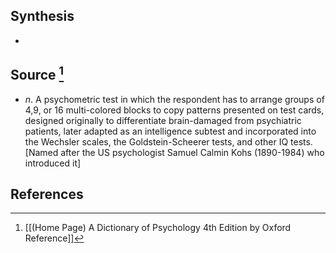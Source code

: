 ## Synthesis
- 
## Source [^1]
- $n$. A psychometric test in which the respondent has to arrange groups of 4,9, or 16 multi-colored blocks to copy patterns presented on test cards, designed originally to differentiate brain-damaged from psychiatric patients, later adapted as an intelligence subtest and incorporated into the Wechsler scales, the Goldstein-Scheerer tests, and other IQ tests. \[Named after the US psychologist Samuel Calmin Kohs (1890-1984) who introduced it]
## References

[^1]: [[(Home Page) A Dictionary of Psychology 4th Edition by Oxford Reference]]
